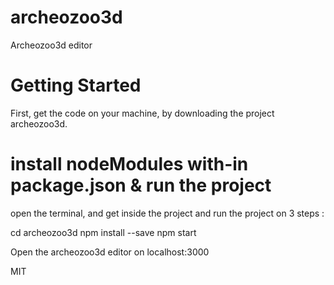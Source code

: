 # archeozoo3d

Archeozoo3d editor

# Getting Started

First, get the code on your machine, by downloading the project archeozoo3d.

# install nodeModules with-in package.json & run the project

open the terminal, and get inside the project and run the project on 3 steps :  

cd archeozoo3d
npm install --save
npm start

Open the archeozoo3d editor on localhost:3000

MIT
